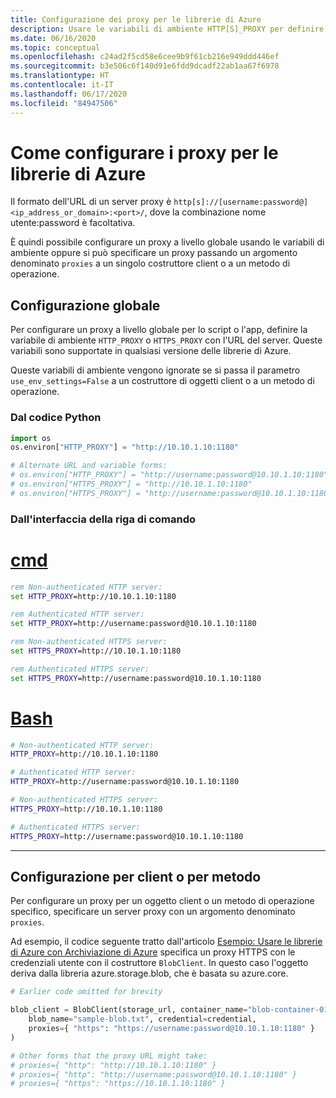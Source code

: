 ```yaml
---
title: Configurazione dei proxy per le librerie di Azure
description: Usare le variabili di ambiente HTTP[S]_PROXY per definire un proxy per un intero script o un'app oppure usare argomenti denominati facoltativi per i costruttori client o i metodi di operazioni.
ms.date: 06/16/2020
ms.topic: conceptual
ms.openlocfilehash: c24ad2f5cd58e6cee9b9f61cb216e949ddd446ef
ms.sourcegitcommit: b3e506c6f140d91e6fdd9dcadf22ab1aa67f6978
ms.translationtype: HT
ms.contentlocale: it-IT
ms.lasthandoff: 06/17/2020
ms.locfileid: "84947506"
---
```

# <a name="how-to-configure-proxies-for-the-azure-libraries"></a>Come configurare i proxy per le librerie di Azure

Il formato dell'URL di un server proxy è `http[s]://[username:password@]<ip_address_or_domain>:<port>/`, dove la combinazione nome utente:password è facoltativa.

È quindi possibile configurare un proxy a livello globale usando le variabili di ambiente oppure si può specificare un proxy passando un argomento denominato `proxies` a un singolo costruttore client o a un metodo di operazione.

## <a name="global-configuration"></a>Configurazione globale

Per configurare un proxy a livello globale per lo script o l'app, definire la variabile di ambiente `HTTP_PROXY` o `HTTPS_PROXY` con l'URL del server. Queste variabili sono supportate in qualsiasi versione delle librerie di Azure.

Queste variabili di ambiente vengono ignorate se si passa il parametro `use_env_settings=False` a un costruttore di oggetti client o a un metodo di operazione.

### <a name="from-python-code"></a>Dal codice Python

```python
import os
os.environ["HTTP_PROXY"] = "http://10.10.1.10:1180"

# Alternate URL and variable forms:
# os.environ["HTTP_PROXY"] = "http://username:password@10.10.1.10:1180"
# os.environ["HTTPS_PROXY"] = "http://10.10.1.10:1180"
# os.environ["HTTPS_PROXY"] = "http://username:password@10.10.1.10:1180"
```

### <a name="from-the-cli"></a>Dall'interfaccia della riga di comando

# <a name="cmd"></a>[cmd](#tab/cmd)

```cmd
rem Non-authenticated HTTP server:
set HTTP_PROXY=http://10.10.1.10:1180

rem Authenticated HTTP server:
set HTTP_PROXY=http://username:password@10.10.1.10:1180

rem Non-authenticated HTTPS server:
set HTTPS_PROXY=http://10.10.1.10:1180

rem Authenticated HTTPS server:
set HTTPS_PROXY=http://username:password@10.10.1.10:1180
```

# <a name="bash"></a>[Bash](#tab/bash)

```bash
# Non-authenticated HTTP server:
HTTP_PROXY=http://10.10.1.10:1180

# Authenticated HTTP server:
HTTP_PROXY=http://username:password@10.10.1.10:1180

# Non-authenticated HTTPS server:
HTTPS_PROXY=http://10.10.1.10:1180

# Authenticated HTTPS server:
HTTPS_PROXY=http://username:password@10.10.1.10:1180
```

---

## <a name="per-client-or-per-method-configuration"></a>Configurazione per client o per metodo

Per configurare un proxy per un oggetto client o un metodo di operazione specifico, specificare un server proxy con un argomento denominato `proxies`.

Ad esempio, il codice seguente tratto dall'articolo [Esempio: Usare le librerie di Azure con Archiviazione di Azure](azure-sdk-example-storage.md) specifica un proxy HTTPS con le credenziali utente con il costruttore `BlobClient`. In questo caso l'oggetto deriva dalla libreria azure.storage.blob, che è basata su azure.core.

```python
# Earlier code omitted for brevity

blob_client = BlobClient(storage_url, container_name="blob-container-01",
    blob_name="sample-blob.txt", credential=credential,
    proxies={ "https": "https://username:password@10.10.1.10:1180" }
)

# Other forms that the proxy URL might take:
# proxies={ "http": "http://10.10.1.10:1180" }
# proxies={ "http": "http://username:password@10.10.1.10:1180" }
# proxies={ "https": "https://10.10.1.10:1180" }
```
